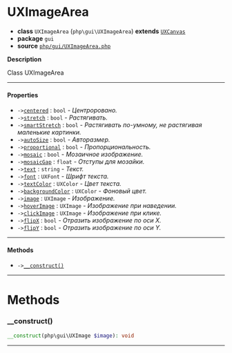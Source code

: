 # UXImageArea

- **class** `UXImageArea` (`php\gui\UXImageArea`) **extends** [`UXCanvas`](api-docs/classes/php/gui/UXCanvas.md)
- **package** `gui`
- **source** [`php/gui/UXImageArea.php`](./src/main/resources/JPHP-INF/sdk/php/gui/UXImageArea.php)

**Description**

Class UXImageArea

---

#### Properties

- `->`[`centered`](#prop-centered) : `bool` - _Центроровано._
- `->`[`stretch`](#prop-stretch) : `bool` - _Растягивать._
- `->`[`smartStretch`](#prop-smartstretch) : `bool` - _Растягивать по-умному, не растягивая маленькие картинки._
- `->`[`autoSize`](#prop-autosize) : `bool` - _Авторазмер._
- `->`[`proportional`](#prop-proportional) : `bool` - _Пропорциональность._
- `->`[`mosaic`](#prop-mosaic) : `bool` - _Мозаичное изображение._
- `->`[`mosaicGap`](#prop-mosaicgap) : `float` - _Отступы для мозайки._
- `->`[`text`](#prop-text) : `string` - _Текст._
- `->`[`font`](#prop-font) : `UXFont` - _Шрифт текста._
- `->`[`textColor`](#prop-textcolor) : `UXColor` - _Цвет текста._
- `->`[`backgroundColor`](#prop-backgroundcolor) : `UXColor` - _Фоновый цвет._
- `->`[`image`](#prop-image) : `UXImage` - _Изображение._
- `->`[`hoverImage`](#prop-hoverimage) : `UXImage` - _Изображение при наведении._
- `->`[`clickImage`](#prop-clickimage) : `UXImage` - _Изображение при клике._
- `->`[`flipX`](#prop-flipx) : `bool` - _Отразить изображение по оси X._
- `->`[`flipY`](#prop-flipy) : `bool` - _Отразить изображение по оси Y._

---

#### Methods

- `->`[`__construct()`](#method-__construct)

---
# Methods

<a name="method-__construct"></a>

### __construct()
```php
__construct(php\gui\UXImage $image): void
```

---
